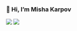 ### 👋 Hi, I’m Misha Karpov

[![](https://img.shields.io/badge/-@mishakrpv-%23181717?style=flat-square&logo=github)](https://github.com/mishakrpv)
[![](https://img.shields.io/badge/-@michaelkrpv-2CA5E0?style=flat-squeare&logo=telegram&logoColor=white)](https://t.me/mishakrpv)
